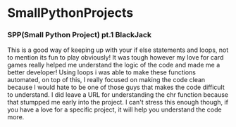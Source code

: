 # SmallPythonProjects
### SPP(Small Python Project) pt.1   BlackJack
This is a good way of keeping up with your if else statements and loops, not to mention its fun to play obviously! It was tough however my love for card games really helped me understand the logic of the code and made me a better developer! Using loops i was able to make these functions automated, on top of this, I really focused on making the code clean because I would hate to be one of those guys that makes the code difficult to understand. I did leave a URL for understanding the chr function because that stumpped me early into the project. I can't stress this enough though, if you have a love for a specific project, it will help you understand the code more.


